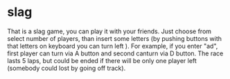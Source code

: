 # slag
That is a slag game, you can play it with your friends. Just choose from select number of players, than insert some letters (by pushing buttons with that letters on keyboard you can turn left ). For example, if you enter "ad", first player can turn via A button and second canturn via D button. The race lasts 5 laps, but could be ended if there will be only one player left (somebody could lost by going off track).
